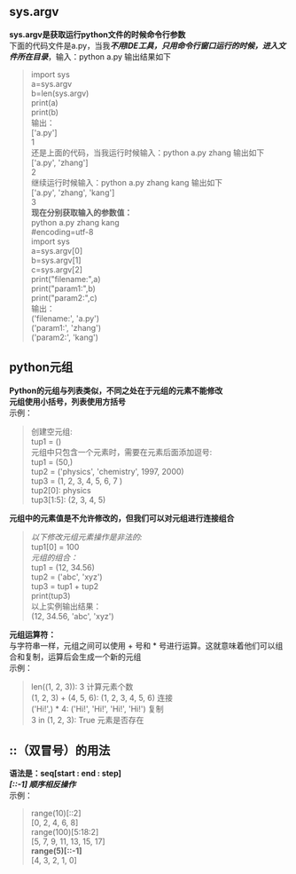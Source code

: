 ## sys.argv
**sys.argv是获取运行python文件的时候命令行参数**  
下面的代码文件是a.py，当我***不用IDE工具，只用命令行窗口运行的时候，进入文件所在目录***，输入：python a.py 输出结果如下  
> import sys  
a=sys.argv  
b=len(sys.argv)  
print(a)  
print(b)  
输出：  
['a.py']  
1  
还是上面的代码，当我运行时候输入：python a.py zhang 输出如下  
['a.py', 'zhang']  
2  
继续运行时候输入：python a.py zhang kang 输出如下  
['a.py', 'zhang', 'kang']  
3  
**现在分别获取输入的参数值：**   
python a.py zhang kang  
#encoding=utf-8  
import sys  
a=sys.argv[0]  
b=sys.argv[1]  
c=sys.argv[2]  
print("filename:",a)  
print("param1:",b)  
print("param2:",c)  
输出：  
('filename:', 'a.py')  
('param1:', 'zhang')  
('param2:', 'kang')  
## python元组  
**Python的元组与列表类似，不同之处在于元组的元素不能修改**    
**元组使用小括号，列表使用方括号**  
示例：  
> 创建空元组:  
tup1 = ()  
元组中只包含一个元素时，需要在元素后面添加逗号:  
tup1 = (50,)  
tup2 = ('physics', 'chemistry', 1997, 2000)  
tup3 = (1, 2, 3, 4, 5, 6, 7 )   
tup2[0]:  physics  
tup3[1:5]:  (2, 3, 4, 5)  

**元组中的元素值是不允许修改的，但我们可以对元组进行连接组合**  
>*以下修改元组元素操作是非法的:*  
tup1[0] = 100  
*元组的组合：*   
tup1 = (12, 34.56)  
tup2 = ('abc', 'xyz')   
tup3 = tup1 + tup2  
print(tup3)  
以上实例输出结果：  
(12, 34.56, 'abc', 'xyz')  

**元组运算符：**  
与字符串一样，元组之间可以使用 + 号和 * 号进行运算。这就意味着他们可以组合和复制，运算后会生成一个新的元组  
示例：
>len((1, 2, 3)):	      3  计算元素个数  
(1, 2, 3) + (4, 5, 6):	(1, 2, 3, 4, 5, 6)	连接   
('Hi!',) * 4:	('Hi!', 'Hi!', 'Hi!', 'Hi!')	复制  
3 in (1, 2, 3):	True	元素是否存在  

## ::（双冒号）的用法
**语法是：seq[start : end : step]**  
***[::-1] 顺序相反操作***    
示例：  
> range(10)[::2]  
[0, 2, 4, 6, 8]  
range(100)[5:18:2]  
[5, 7, 9, 11, 13, 15, 17]  
**range(5)[::-1]**    
[4, 3, 2, 1, 0]  
